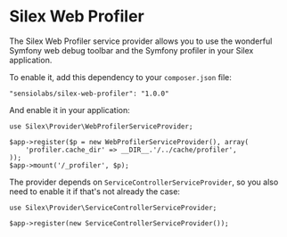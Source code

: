 Silex Web Profiler
==================

The Silex Web Profiler service provider allows you to use the wonderful
Symfony web debug toolbar and the Symfony profiler in your Silex application.

To enable it, add this dependency to your `composer.json` file:

    "sensiolabs/silex-web-profiler": "1.0.0"

And enable it in your application:

    use Silex\Provider\WebProfilerServiceProvider;

    $app->register($p = new WebProfilerServiceProvider(), array(
        'profiler.cache_dir' => __DIR__.'/../cache/profiler',
    ));
    $app->mount('/_profiler', $p);

The provider depends on `ServiceControllerServiceProvider`, so you also need
to enable it if that's not already the case:

    use Silex\Provider\ServiceControllerServiceProvider;

    $app->register(new ServiceControllerServiceProvider());
